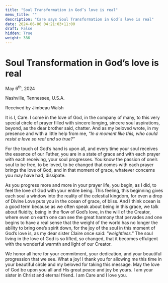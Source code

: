 ```yaml
---
title: "Soul Transformation in God’s love is real"
menu_title: ""
description: "Care says Soul Transformation in God’s love is real"
date: 2024-06-06 04:21:03+11:00
draft: False
hidden: True
weight: 386
---
```

# Soul Transformation in God’s love is real

May 6<sup>th</sup>, 2024

Nashville, Tennessee, U.S.A.

Received by Jimbeau Walsh  

It is I, Care. I come in the love of God, in the company of many, to this very special circle of prayer filled with sincere longing, sincere soul aspirations, beyond, as the dear brother said, chatter. And as my beloved wrote, in my presence and with a little help from me, *“In a moment like this, who could resist a love so real and so true?”* 

For the touch of God’s hand is upon all, and every time your soul receives the essence of our Father, you are in a state of grace and with each prayer with each receiving, your soul progresses. You know the passion of one’s soul to be free, to be loved, to be changed that comes with each prayer brings the love of God, and in that moment of grace, whatever concerns you may have had, dissipate. 
     
As you progress more and more in your prayer life, you begin, as I did, to feel the love of God with your entire being. This feeling, this beginning gives each soul a window into the reality of the celestial kingdom, for even a drop of Divine Love puts you in the ocean of grace, of bliss. And I think ocean is a good term because as we often speak about being in this grace, we talk about fluidity, being in the flow of God’s love, in the will of the Creator, where even on earth one can see the great harmony that pervades and one begins to have a real sense that the weight of the world has no longer the ability to bring one’s spirit down, for the joy of the soul in this moment of God’s love is, as my dear sister Claire once said: *"weightless."* The soul living in the love of God is so lifted, so changed, that it becomes effulgent with the wonderful warmth and light of our Creator. 
      
We honor all here for your commitment, your dedication, and your beautiful progression that we see. What a joy! I thank you for allowing me this time in your beautiful circle and my beloved for taking this message. May the love of God be upon you all and His great peace and joy be yours. I am your sister in Christ and eternal friend. I am Care and I love you.